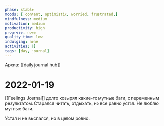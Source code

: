 ```yaml
---
phase: stable
moods: [ content, optimistic, worried, frustrated,]
mindfulness: medium
motivation: medium
productivity: high
progress: none
quality time: low
indulging: none
activities: []
tags: [day, journal]
---
```

Архив: [[daily journal hub]]
# 2022-01-19
[[Feelings Journal]] долго ковырял какие-то мутные баги, с переменным результатом. Старался читать, отдыхать, но все равно устал. Не люблю мутные баги.

Устал и не выспался, но в целом ровно.